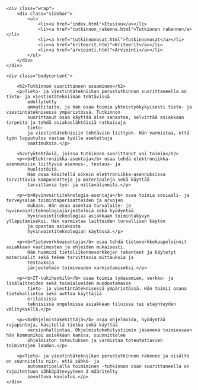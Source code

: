 <!DOCTYPE html>
<html>

<head>
    <title>Tieto- ja viestintätekniikan perustutkinto</title>
    <meta name="viewport" content="width=device-width, initial-scale=1.0">
    <link rel="stylesheet" href="styles/style1.css">
</head>

<body>

    <div class="wrap">
        <div class="sidebar">
            <ul>
                <li><a href="index.html">Etusivu</a></li>
                <li><a href="tutkinnon_rakenne.html">Tutkinnon rakenne</a></li>
                <li><a href="tutkinnonosat.html">Tutkinnonosat</a></li>
                <li><a href="kriteerit.html">Kriteerit</a></li>
                <li><a href="arviointi.html">Arviointi</a></li>
            </ul>
        </div>
    </div>

    <div class="bodycontent">

        <h2>Tutkinnon suorittaneen osaaminen</h2>
        <p>Tieto- ja viestintätekniikan perustutkinnon suorittaneella on tieto- ja viestintätekniikan tehtävissä
            edellytetty
            ammattitaito, ja hän osaa toimia yhteistyökykyisesti tieto- ja viestintäteknisessä ympäristössä. Tutkinnon
            suorittanut osaa käyttää alan sanastoa, selvittää asiakkaan tarpeita ja tehdä asiakaslähtöisiä ratkaisuja
            tieto-
            ja viestintäteknisiin tehtäviin liittyen. Hän varmistaa, että työn lopputulos vastaa työlle asetettuja
            vaatimuksia.</p>

        <h2>Työtehtäviä, joissa tutkinnon suorittanut voi toimia</h2>
        <p><b>Elektroniikka-asentaja</b> osaa tehdä elektroniikka-asennuksiin liittyviä asennus-, testaus- ja
            huoltotöitä.
            Hän osaa käsitellä oikein elektroniikka-asennuksissa tarvittavia komponentteja ja materiaaleja sekä käyttää
            tarvittavia työ- ja mittavälineitä.</p>

        <p><b>Hyvinvointiteknologia-asentaja</b> osaa toimia sosiaali- ja terveysalan toimintaperiaatteiden ja arvojen
            mukaan. Hän osaa asentaa turvalaite- ja hyvinvointiteknologiajärjestelmiä sekä hyödyntää
            hyvinvointiteknologiaa asiakkaan toimintakyvyn ylläpitämiseksi. Hän varmistaa laitteiden turvallisen käytön
            ja opastaa asiakasta
            hyvinvointiteknologian käytössä.</p>

        <p><b>Tietoverkkoasentaja</b> osaa tehdä tietoverkkokaapeloinnit asiakkaan vaatimusten ja ohjeiden mukaisesti.
            Hän huomioi tietoliikenneverkkojen rakenteet ja käytetyt materiaalit sekä tekee tarvittavia mittauksia ja
            testauksia
            järjestelmän toimivuuden varmistamiseksi.</p>

        <p><b>IT-tukihenkilö</b> osaa toimia työasemien, verkko- ja lisälaitteiden sekä toimialueiden muodostamassa
            tieto- ja viestintäteknisessä ympäristössä. Hän toimii osana tietohallintoa sekä auttaa käyttäjiä
            erilaisissa
            teknisissä ongelmissa asiakkaan tiloissa tai etäyhteyden välityksellä.</p>

        <p><b>Ohjelmistokehittäjä</b> osaa ohjelmoida, hyödyntää rajapintoja, käsitellä tietoa sekä käyttää
            versionhallintaa. Ohjelmistokehitystiimin jäsenenä toimiessaan hän kommunikoi asiakkaan kanssa, suunnittelee
            ohjelmiston toteutuksen ja varmistaa toteutettavien toimintojen laadun.</p>

        <p>Tieto- ja viestintätekniikan perustutkinnon rakenne ja sisältö on suunniteltu niin, että sähkö- ja
            automaatioalalla toimiminen -tutkinnon osan suorittaneella on rajoitettuun sähköpätevyyteen 3 määritelty
            soveltuva koulutus.</p>
    </div>

</body>

</html>